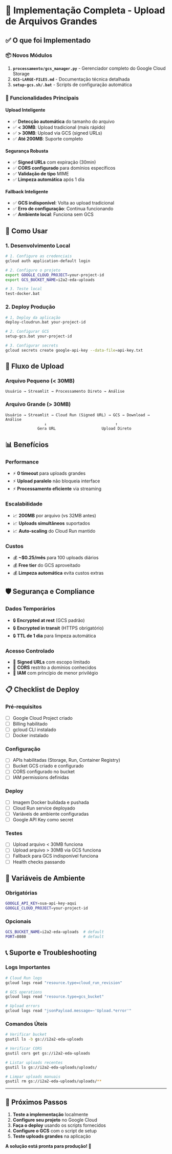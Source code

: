 # 🎉 Implementação Completa - Upload de Arquivos Grandes

## ✅ **O que foi Implementado**

### 📦 **Novos Módulos**

1. **`processamento/gcs_manager.py`** - Gerenciador completo do Google Cloud Storage
2. **`GCS-LARGE-FILES.md`** - Documentação técnica detalhada
3. **`setup-gcs.sh/.bat`** - Scripts de configuração automática

### 🔧 **Funcionalidades Principais**

#### **Upload Inteligente**

- ✅ **Detecção automática** do tamanho do arquivo
- ✅ **< 30MB**: Upload tradicional (mais rápido)
- ✅ **> 30MB**: Upload via GCS (signed URLs)
- ✅ **Até 200MB**: Suporte completo

#### **Segurança Robusta**

- ✅ **Signed URLs** com expiração (30min)
- ✅ **CORS configurado** para domínios específicos
- ✅ **Validação de tipo** MIME
- ✅ **Limpeza automática** após 1 dia

#### **Fallback Inteligente**

- ✅ **GCS indisponível**: Volta ao upload tradicional
- ✅ **Erro de configuração**: Continua funcionando
- ✅ **Ambiente local**: Funciona sem GCS

## 🚀 **Como Usar**

### **1. Desenvolvimento Local**

```bash
# 1. Configure as credenciais
gcloud auth application-default login

# 2. Configure o projeto
export GOOGLE_CLOUD_PROJECT=your-project-id
export GCS_BUCKET_NAME=i2a2-eda-uploads

# 3. Teste local
test-docker.bat
```

### **2. Deploy Produção**

```bash
# 1. Deploy da aplicação
deploy-cloudrun.bat your-project-id

# 2. Configurar GCS
setup-gcs.bat your-project-id

# 3. Configurar secrets
gcloud secrets create google-api-key --data-file=api-key.txt
```

## 🔄 **Fluxo de Upload**

### **Arquivo Pequeno (< 30MB)**

```
Usuário → Streamlit → Processamento Direto → Análise
```

### **Arquivo Grande (> 30MB)**

```
Usuário → Streamlit → Cloud Run (Signed URL) → GCS → Download → Análise
                 ↓                              ↑
              Gera URL                    Upload Direto
```

## 📊 **Benefícios**

### **Performance**

- ⚡ **0 timeout** para uploads grandes
- ⚡ **Upload paralelo** não bloqueia interface
- ⚡ **Processamento eficiente** via streaming

### **Escalabilidade**

- 📈 **200MB** por arquivo (vs 32MB antes)
- 📈 **Uploads simultâneos** suportados
- 📈 **Auto-scaling** do Cloud Run mantido

### **Custos**

- 💰 **~$0.25/mês** para 100 uploads diários
- 💰 **Free tier** do GCS aproveitado
- 💰 **Limpeza automática** evita custos extras

## 🛡️ **Segurança e Compliance**

### **Dados Temporários**

- 🔒 **Encrypted at rest** (GCS padrão)
- 🔒 **Encrypted in transit** (HTTPS obrigatório)
- 🔒 **TTL de 1 dia** para limpeza automática

### **Acesso Controlado**

- 🔐 **Signed URLs** com escopo limitado
- 🔐 **CORS** restrito a domínios conhecidos
- 🔐 **IAM** com princípio de menor privilégio

## 📋 **Checklist de Deploy**

### **Pré-requisitos**

- [ ] Google Cloud Project criado
- [ ] Billing habilitado
- [ ] gcloud CLI instalado
- [ ] Docker instalado

### **Configuração**

- [ ] APIs habilitadas (Storage, Run, Container Registry)
- [ ] Bucket GCS criado e configurado
- [ ] CORS configurado no bucket
- [ ] IAM permissions definidas

### **Deploy**

- [ ] Imagem Docker buildada e pushada
- [ ] Cloud Run service deployado
- [ ] Variáveis de ambiente configuradas
- [ ] Google API Key como secret

### **Testes**

- [ ] Upload arquivo < 30MB funciona
- [ ] Upload arquivo > 30MB via GCS funciona
- [ ] Fallback para GCS indisponível funciona
- [ ] Health checks passando

## 🔧 **Variáveis de Ambiente**

### **Obrigatórias**

```bash
GOOGLE_API_KEY=sua-api-key-aqui
GOOGLE_CLOUD_PROJECT=your-project-id
```

### **Opcionais**

```bash
GCS_BUCKET_NAME=i2a2-eda-uploads  # default
PORT=8080                         # default
```

## 📞 **Suporte e Troubleshooting**

### **Logs Importantes**

```bash
# Cloud Run logs
gcloud logs read "resource.type=cloud_run_revision"

# GCS operations
gcloud logs read "resource.type=gcs_bucket"

# Upload errors
gcloud logs read "jsonPayload.message=~'Upload.*error'"
```

### **Comandos Úteis**

```bash
# Verificar bucket
gsutil ls -b gs://i2a2-eda-uploads

# Verificar CORS
gsutil cors get gs://i2a2-eda-uploads

# Listar uploads recentes
gsutil ls gs://i2a2-eda-uploads/uploads/

# Limpar uploads manuais
gsutil rm gs://i2a2-eda-uploads/uploads/**
```

---

## 🎯 **Próximos Passos**

1. **Teste a implementação** localmente
2. **Configure seu projeto** no Google Cloud
3. **Faça o deploy** usando os scripts fornecidos
4. **Configure o GCS** com o script de setup
5. **Teste uploads grandes** na aplicação

**A solução está pronta para produção! 🚀**
